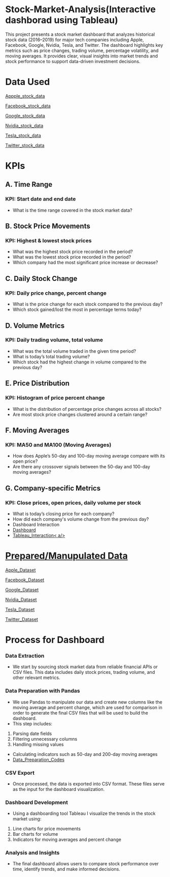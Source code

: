 # Stock-Market-Analysis(Interactive dashborad using Tableau)
This project presents a stock market dashboard that analyzes historical stock data (2016–2019) for major tech companies including Apple, Facebook, Google, Nvidia, Tesla, and Twitter. The dashboard highlights key metrics such as price changes, trading volume, percentage volatility, and moving averages. It provides clear, visual insights into market trends and stock performance to support data-driven investment decisions.
# Data Used
<a href="https://github.com/Pushkar2520/Stock-Market-Analysis/blob/main/AAPL.csv">Appple_stock_data<a/>

<a href="https://github.com/Pushkar2520/Stock-Market-Analysis/blob/main/FB.csv">Facebook_stock_data<a/>

<a href="https://github.com/Pushkar2520/Stock-Market-Analysis/blob/main/GOOGL.csv">Google_stock_data<a/>

<a href="https://github.com/Pushkar2520/Stock-Market-Analysis/blob/main/NVDA.csv">Nvidia_stock_data<a/>

<a href="https://github.com/Pushkar2520/Stock-Market-Analysis/blob/main/TSLA.csv">Tesla_stock_data<a/>

<a href="https://github.com/Pushkar2520/Stock-Market-Analysis/blob/main/TWTR.csv">Twitter_stock_data<a/>

# KPIs
## A.  Time Range
### KPI: Start date and end date
- What is the time range covered in the stock market data?

## B.  Stock Price Movements
### KPI: Highest & lowest stock prices
- What was the highest stock price recorded in the period?
- What was the lowest stock price recorded in the period?
- Which company had the most significant price increase or decrease?

## C.  Daily Stock Change
### KPI: Daily price change, percent change
- What is the price change for each stock compared to the previous day?
- Which stock gained/lost the most in percentage terms today?

## D.   Volume Metrics
### KPI: Daily trading volume, total volume
- What was the total volume traded in the given time period?
- What is today’s total trading volume?
- Which stock had the highest change in volume compared to the previous day?

## E.  Price Distribution
### KPI: Histogram of price percent change
- What is the distribution of percentage price changes across all stocks?
- Are most stock price changes clustered around a certain range?

## F.   Moving Averages
### KPI: MA50 and MA100 (Moving Averages)
- How does Apple’s 50-day and 100-day moving average compare with its open price?
- Are there any crossover signals between the 50-day and 100-day moving averages?

## G.   Company-specific Metrics
### KPI: Close prices, open prices, daily volume per stock
- What is today’s closing price for each company?
- How did each company's volume change from the previous day?
- Dashboard Interaction
- <a href="https://github.com/Pushkar2520/Stock-Market-Analysis/blob/main/Stock%20Market%20Dashboard.png">Dashboard<a/>
- <a 
href="https://public.tableau.com/app/profile/pushkar.raj8524/viz/StockAnalysis_17475223363400/Dashboard1">Tableau_Interaction< a/>

# Prepared/Manupulated Data
<a href="https://github.com/Pushkar2520/Stock-Market-Analysis/blob/main/Apple.csv">Apple_Dataset<a/>

<a href="https://github.com/Pushkar2520/Stock-Market-Analysis/blob/main/Facebook.csv">Facebook_Dataset<a/>

<a href="http://github.com/Pushkar2520/Stock-Market-Analysis/blob/main/Google.csv">Google_Dataset<a/>

<a href="https://github.com/Pushkar2520/Stock-Market-Analysis/blob/main/Nvidia.csv">Nvidia_Dataset<a/>

<a href="https://github.com/Pushkar2520/Stock-Market-Analysis/blob/main/Tesla.csv">Tesla_Dataset<a/>

<a href="https://github.com/Pushkar2520/Stock-Market-Analysis/blob/main/Twitter.csv">Twitter_Dataset<a/>

# Process for Dashboard
### Data Extraction
- We start by sourcing stock market data from reliable financial APIs or CSV files. This data includes daily stock prices, trading volume, and other relevant metrics.

### Data Preparation with Pandas
- We use Pandas to manipulate our data and create new columns like the moving average and percent change, which are used for comparison in order to generate the final CSV 
files that will be used to build the dashboard.
- This step includes:
1. Parsing date fields
2. Filtering unnecessary columns
3. Handling missing values
- Calculating indicators such as 50-day and 200-day moving averages
- 
  <a href="https://github.com/Pushkar2520/Stock-Market-Analysis/blob/main/Stock%20Market%20Data%20Prepration.html">Data_Preparation_Codes<a/>

### CSV Export
- Once processed, the data is exported into CSV format. These files serve as the input for the dashboard visualization.

### Dashboard Development
- Using a dashboarding tool Tableau I visualize the trends in the stock market using:
1. Line charts for price movements
2. Bar charts for volume
3. Indicators for moving averages and percent change

### Analysis and Insights
- The final dashboard allows users to compare stock performance over time, identify trends, and make informed decisions.
